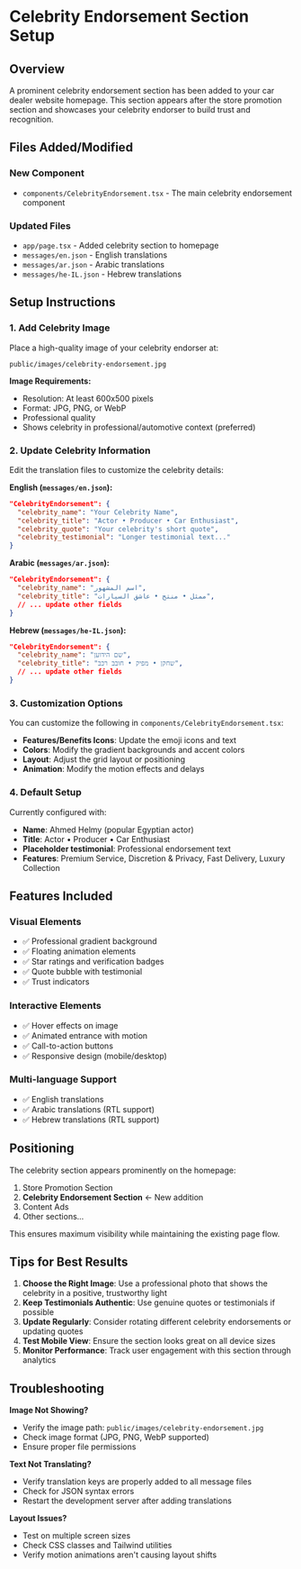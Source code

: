 # Celebrity Endorsement Section Setup

## Overview
A prominent celebrity endorsement section has been added to your car dealer website homepage. This section appears after the store promotion section and showcases your celebrity endorser to build trust and recognition.

## Files Added/Modified

### New Component
- `components/CelebrityEndorsement.tsx` - The main celebrity endorsement component

### Updated Files
- `app/page.tsx` - Added celebrity section to homepage
- `messages/en.json` - English translations
- `messages/ar.json` - Arabic translations  
- `messages/he-IL.json` - Hebrew translations

## Setup Instructions

### 1. Add Celebrity Image
Place a high-quality image of your celebrity endorser at:
```
public/images/celebrity-endorsement.jpg
```

**Image Requirements:**
- Resolution: At least 600x500 pixels
- Format: JPG, PNG, or WebP
- Professional quality
- Shows celebrity in professional/automotive context (preferred)

### 2. Update Celebrity Information
Edit the translation files to customize the celebrity details:

**English (`messages/en.json`):**
```json
"CelebrityEndorsement": {
  "celebrity_name": "Your Celebrity Name",
  "celebrity_title": "Actor • Producer • Car Enthusiast",
  "celebrity_quote": "Your celebrity's short quote",
  "celebrity_testimonial": "Longer testimonial text..."
}
```

**Arabic (`messages/ar.json`):**
```json
"CelebrityEndorsement": {
  "celebrity_name": "اسم المشهور",
  "celebrity_title": "ممثل • منتج • عاشق السيارات",
  // ... update other fields
}
```

**Hebrew (`messages/he-IL.json`):**
```json
"CelebrityEndorsement": {
  "celebrity_name": "שם הידוען",
  "celebrity_title": "שחקן • מפיק • חובב רכב",
  // ... update other fields
}
```

### 3. Customization Options

You can customize the following in `components/CelebrityEndorsement.tsx`:

- **Features/Benefits Icons**: Update the emoji icons and text
- **Colors**: Modify the gradient backgrounds and accent colors
- **Layout**: Adjust the grid layout or positioning
- **Animation**: Modify the motion effects and delays

### 4. Default Setup
Currently configured with:
- **Name**: Ahmed Helmy (popular Egyptian actor)
- **Title**: Actor • Producer • Car Enthusiast
- **Placeholder testimonial**: Professional endorsement text
- **Features**: Premium Service, Discretion & Privacy, Fast Delivery, Luxury Collection

## Features Included

### Visual Elements
- ✅ Professional gradient background
- ✅ Floating animation elements
- ✅ Star ratings and verification badges
- ✅ Quote bubble with testimonial
- ✅ Trust indicators

### Interactive Elements
- ✅ Hover effects on image
- ✅ Animated entrance with motion
- ✅ Call-to-action buttons
- ✅ Responsive design (mobile/desktop)

### Multi-language Support
- ✅ English translations
- ✅ Arabic translations (RTL support)
- ✅ Hebrew translations (RTL support)

## Positioning
The celebrity section appears prominently on the homepage:
1. Store Promotion Section
2. **Celebrity Endorsement Section** ← New addition
3. Content Ads
4. Other sections...

This ensures maximum visibility while maintaining the existing page flow.

## Tips for Best Results

1. **Choose the Right Image**: Use a professional photo that shows the celebrity in a positive, trustworthy light
2. **Keep Testimonials Authentic**: Use genuine quotes or testimonials if possible
3. **Update Regularly**: Consider rotating different celebrity endorsements or updating quotes
4. **Test Mobile View**: Ensure the section looks great on all device sizes
5. **Monitor Performance**: Track user engagement with this section through analytics

## Troubleshooting

**Image Not Showing?**
- Verify the image path: `public/images/celebrity-endorsement.jpg`
- Check image format (JPG, PNG, WebP supported)
- Ensure proper file permissions

**Text Not Translating?**
- Verify translation keys are properly added to all message files
- Check for JSON syntax errors
- Restart the development server after adding translations

**Layout Issues?**
- Test on multiple screen sizes
- Check CSS classes and Tailwind utilities
- Verify motion animations aren't causing layout shifts